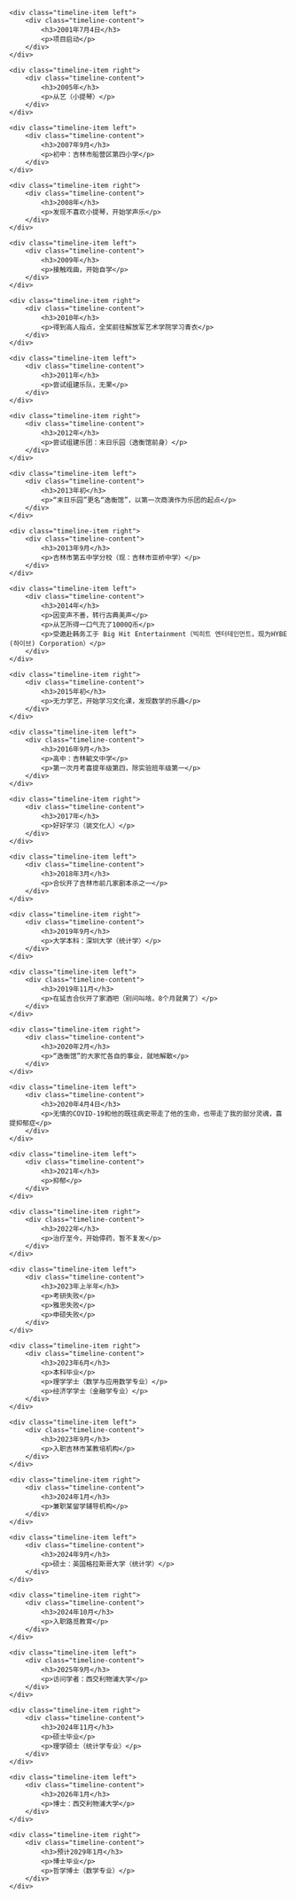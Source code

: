 <!-- <!DOCTYPE html> -->
<html>
<head>
<style>
.timeline {
    position: relative;
    max-width: 1200px;
    margin: 0 auto;
}

<!-- /* 时间轴竖线 */ -->
.timeline::after {
    content: '';
    position: absolute;
    width: 6px;
    background-color:rgb(116, 116, 116);
    top: 0;
    bottom: 0;
    left: 50%;
    margin-left: -3px;
}

<!-- /* 时间轴容器 */ -->
.timeline-item {
    padding: 10px 40px;
    position: relative;
    background-color: inherit;
    width: 50%;
}

<!-- /* 时间轴内容框 */ -->
.timeline-content {
    padding: 20px 30px;
    background-color: white;
    position: relative;
    border-radius: 6px;
    border: 1px solid #ddd;
    box-shadow: 0 2px 4px rgba(0,0,0,0.1);
}

<!-- /* 左侧对齐 */ -->
.left {
    left: 0;
}

<!-- /* 右侧对齐 */ -->
.right {
    left: 50%;
}

<!-- /* 时间轴圆点 */ -->
.timeline-item::after {
    content: '';
    position: absolute;
    width: 25px;
    height: 25px;
    right: -12px;
    background-color: white;
    border: 4px solid #000000;
    top: 15px;
    border-radius: 50%;
    z-index: 1;
}

.right::after {
    left: -12px;
}

<!-- /* 响应式布局 */ -->
@media screen and (max-width: 600px) {
    .timeline::after {
        left: 31px;
    }

    .timeline-item {
        width: 100%;
        padding-left: 70px;
        padding-right: 25px;
    }

    .timeline-item::before {
        left: 60px;
    }

    .left::after, .right::after {
        left: 15px;
    }

    .right {
        left: 0%;
    }
}
</style>
</head>
<body>

<div class="timeline">

    <div class="timeline-item left">
        <div class="timeline-content">
            <h3>2001年7月4日</h3>
            <p>项目启动</p>
        </div>
    </div>

    <div class="timeline-item right">
        <div class="timeline-content">
            <h3>2005年</h3>
            <p>从艺（小提琴）</p>
        </div>
    </div>

    <div class="timeline-item left">
        <div class="timeline-content">
            <h3>2007年9月</h3>
            <p>初中：吉林市船营区第四小学</p>
        </div>
    </div>

    <div class="timeline-item right">
        <div class="timeline-content">
            <h3>2008年</h3>
            <p>发现不喜欢小提琴，开始学声乐</p>
        </div>
    </div>

    <div class="timeline-item left">
        <div class="timeline-content">
            <h3>2009年</h3>
            <p>接触戏曲，开始自学</p>
        </div>
    </div>

    <div class="timeline-item right">
        <div class="timeline-content">
            <h3>2010年</h3>
            <p>得到高人指点，全奖前往解放军艺术学院学习青衣</p>
        </div>
    </div>

    <div class="timeline-item left">
        <div class="timeline-content">
            <h3>2011年</h3>
            <p>尝试组建乐队，无果</p>
        </div>
    </div>

    <div class="timeline-item right">
        <div class="timeline-content">
            <h3>2012年</h3>
            <p>尝试组建乐团：末日乐园（逸衡馆前身）</p>
        </div>
    </div>

    <div class="timeline-item left">
        <div class="timeline-content">
            <h3>2013年初</h3>
            <p>“末日乐园”更名“逸衡馆”，以第一次商演作为乐团的起点</p>
        </div>
    </div>

    <div class="timeline-item right">
        <div class="timeline-content">
            <h3>2013年9月</h3>
            <p>吉林市第五中学分校（现：吉林市亚桥中学）</p>
        </div>
    </div>

    <div class="timeline-item left">
        <div class="timeline-content">
            <h3>2014年</h3>
            <p>因变声不善，转行古典美声</p>
            <p>从艺所得一口气充了1000Q币</p>
            <p>受邀赴韩务工于 Big Hit Entertainment（빅히트 엔터테인먼트，现为HYBE (하이브) Corporation）</p>
        </div>
    </div>

    <div class="timeline-item right">
        <div class="timeline-content">
            <h3>2015年初</h3>
            <p>无力学艺，开始学习文化课，发现数学的乐趣</p>
        </div>
    </div>

    <div class="timeline-item left">
        <div class="timeline-content">
            <h3>2016年9月</h3>
            <p>高中：吉林毓文中学</p>
            <p>第一次月考喜提年级第四，除实验班年级第一</p>
        </div>
    </div>

    <div class="timeline-item right">
        <div class="timeline-content">
            <h3>2017年</h3>
            <p>好好学习（装文化人）</p>
        </div>
    </div>

    <div class="timeline-item left">
        <div class="timeline-content">
            <h3>2018年3月</h3>
            <p>合伙开了吉林市前几家剧本杀之一</p>
        </div>
    </div>

    <div class="timeline-item right">
        <div class="timeline-content">
            <h3>2019年9月</h3>
            <p>大学本科：深圳大学（统计学）</p>
        </div>
    </div>

    <div class="timeline-item left">
        <div class="timeline-content">
            <h3>2019年11月</h3>
            <p>在延吉合伙开了家酒吧（别问叫啥，8个月就黄了）</p>
        </div>
    </div>

    <div class="timeline-item right">
        <div class="timeline-content">
            <h3>2020年2月</h3>
            <p>“逸衡馆”的大家忙各自的事业，就地解散</p>
        </div>
    </div>

    <div class="timeline-item left">
        <div class="timeline-content">
            <h3>2020年4月4日</h3>
            <p>无情的COVID-19和他的既往病史带走了他的生命，也带走了我的部分灵魂，喜提抑郁症</p>
        </div>
    </div>

    <div class="timeline-item left">
        <div class="timeline-content">
            <h3>2021年</h3>
            <p>抑郁</p>
        </div>
    </div>

    <div class="timeline-item right">
        <div class="timeline-content">
            <h3>2022年</h3>
            <p>治疗至今，开始停药，暂不复发</p>
        </div>
    </div>

    <div class="timeline-item left">
        <div class="timeline-content">
            <h3>2023年上半年</h3>
            <p>考研失败</p>
            <p>雅思失败</p>
            <p>申硕失败</p>
        </div>
    </div>

    <div class="timeline-item right">
        <div class="timeline-content">
            <h3>2023年6月</h3>
            <p>本科毕业</p>
            <p>理学学士（数学与应用数学专业）</p>
            <p>经济学学士（金融学专业）</p>
        </div>
    </div>

    <div class="timeline-item left">
        <div class="timeline-content">
            <h3>2023年9月</h3>
            <p>入职吉林市某教培机构</p>
        </div>
    </div>

    <div class="timeline-item right">
        <div class="timeline-content">
            <h3>2024年1月</h3>
            <p>兼职某留学辅导机构</p>
        </div>
    </div>

    <div class="timeline-item left">
        <div class="timeline-content">
            <h3>2024年9月</h3>
            <p>硕士：英国格拉斯哥大学（统计学）</p>
        </div>
    </div>

    <div class="timeline-item right">
        <div class="timeline-content">
            <h3>2024年10月</h3>
            <p>入职路觅教育</p>
        </div>
    </div>

    <div class="timeline-item left">
        <div class="timeline-content">
            <h3>2025年9月</h3>
            <p>访问学者：西交利物浦大学</p>
        </div>
    </div>

    <div class="timeline-item right">
        <div class="timeline-content">
            <h3>2024年11月</h3>
            <p>硕士毕业</p>
            <p>理学硕士（统计学专业）</p>
        </div>
    </div>

    <div class="timeline-item left">
        <div class="timeline-content">
            <h3>2026年1月</h3>
            <p>博士：西交利物浦大学</p>
        </div>
    </div>

    <div class="timeline-item right">
        <div class="timeline-content">
            <h3>预计2029年1月</h3>
            <p>博士毕业</p>
            <p>哲学博士（数学专业）</p>
        </div>
    </div>
    
</div>

</body>
</html>
